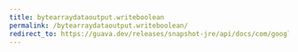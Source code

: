 ```yaml
---
title: bytearraydataoutput.writeboolean
permalink: /bytearraydataoutput.writeboolean/
redirect_to: https://guava.dev/releases/snapshot-jre/api/docs/com/google/common/io/ByteArrayDataOutput.html#writeBoolean-boolean-
---
```

